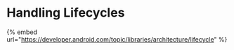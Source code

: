 # Handling Lifecycles

{% embed url="https://developer.android.com/topic/libraries/architecture/lifecycle" %}

